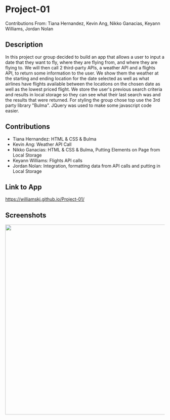 # Project-01
Contributions From: Tiana Hernandez, Kevin Ang, Nikko Ganacias, Keyann Williams, Jordan Nolan 

## Description
In this project our group decided to build an app that allows a user to input a date that they want to fly, where they are flying from, and where they are flying to. We will
then call 2 third-party APIs, a weather API and a flights API, to return some information to the user. We show them the weather at the starting and ending location for the date selected as well as what airlines have flights available between the locations on the chosen date as well as the lowest priced flight. We store the user's previous search criteria and results in local storage so they can see what their last search was and the results that were returned. For styling the group chose top use the 3rd party library "Bulma". JQuery was used to make some javascript code easier. 

## Contributions
- Tiana Hernandez: HTML & CSS & Bulma
- Kevin Ang: Weather API Call
- Nikko Ganacias: HTML & CSS & Bulma, Putting Elements on Page from Local Storage
- Keyann Williams: Flights API calls
- Jordan Nolan: Integration, formatting data from API calls and putting in Local Storage 

## Link to App
https://williamskj.github.io/Project-01/

## Screenshots
<img src="assets/screenshots/LandingView.PNG" width="600">
